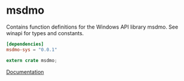 # msdmo #
Contains function definitions for the Windows API library msdmo. See winapi for types and constants.

```toml
[dependencies]
msdmo-sys = "0.0.1"
```

```rust
extern crate msdmo;
```

[Documentation](https://retep998.github.io/doc/msdmo/)

